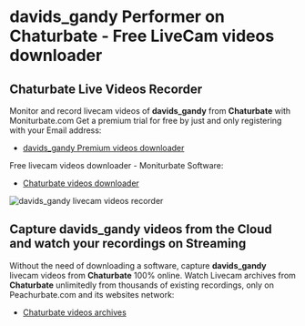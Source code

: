 # davids_gandy Performer on Chaturbate - Free LiveCam videos downloader

## Chaturbate Live Videos Recorder

Monitor and record livecam videos of **davids_gandy** from **Chaturbate** with Moniturbate.com
Get a premium trial for free by just and only registering with your Email address:
* [davids_gandy Premium videos downloader](https://moniturbate.com/request-demo-licence-key.html)

Free livecam videos downloader - Moniturbate Software:
* [Chaturbate videos downloader](https://moniturbate.com/moniturbate-download-software.html)

![davids_gandy livecam videos recorder](https://peachurnet.com/templates/moniturbate-software.png)


## Capture davids_gandy videos from the Cloud and watch your recordings on Streaming

Without the need of downloading a software, capture **davids_gandy** livecam videos from **Chaturbate** 100% online.
Watch Livecam archives from **Chaturbate** unlimitedly from thousands of existing recordings, only on Peachurbate.com and its websites network:
* [Chaturbate videos archives](https://peachurnet.com/)